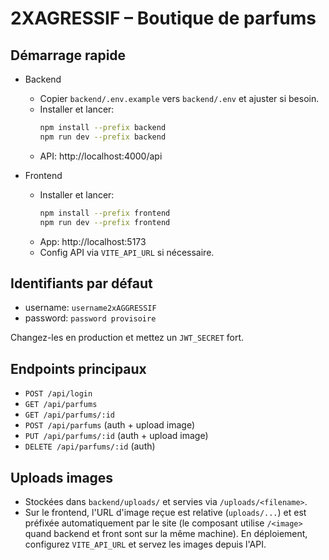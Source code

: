 # 2XAGRESSIF – Boutique de parfums

## Démarrage rapide

- Backend
  - Copier `backend/.env.example` vers `backend/.env` et ajuster si besoin.
  - Installer et lancer:
    ```bash
    npm install --prefix backend
    npm run dev --prefix backend
    ```
  - API: http://localhost:4000/api

- Frontend
  - Installer et lancer:
    ```bash
    npm install --prefix frontend
    npm run dev --prefix frontend
    ```
  - App: http://localhost:5173
  - Config API via `VITE_API_URL` si nécessaire.

## Identifiants par défaut
- username: `username2xAGGRESSIF`
- password: `password provisoire`

Changez-les en production et mettez un `JWT_SECRET` fort.

## Endpoints principaux
- `POST /api/login`
- `GET /api/parfums`
- `GET /api/parfums/:id`
- `POST /api/parfums` (auth + upload image)
- `PUT /api/parfums/:id` (auth + upload image)
- `DELETE /api/parfums/:id` (auth)

## Uploads images
- Stockées dans `backend/uploads/` et servies via `/uploads/<filename>`.
- Sur le frontend, l'URL d'image reçue est relative (`uploads/...`) et est préfixée automatiquement par le site (le composant utilise `/<image>` quand backend et front sont sur la même machine). En déploiement, configurez `VITE_API_URL` et servez les images depuis l'API.
